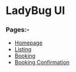# LadyBug UI
### Pages:-
- [Homepage](http://ehussain.in/ladybug.ui/index.php)
- [Listing](http://ehussain.in/ladybug.ui/listing.php)
- [Booking](http://ehussain.in/ladybug.ui/booking.php)
- [Booking Confirmation](http://ehussain.in/ladybug.ui/booking-confirm.php)